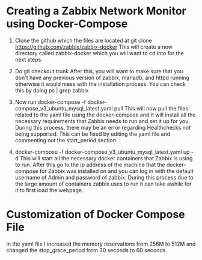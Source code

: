 # Creating a Zabbix Network Monitor using Docker-Compose

1. Clone the github which the files are located at 
git clone https://github.com/zabbix/zabbix-docker
This will create a new directory called zabbix-docker which you will want to cd into for the next steps. 

2. Do git checkout trunk 
After this, you will want to make sure that you don't have any previous version of zabbix, mariadb, and httpd running otherwise it would mess with the installation process.
You can check this by doing ps | grep zabbix

3. Now run docker-compose -f docker-compose_v3_ubuntu_mysql_latest.yaml pull
This will now pull the files related to the yaml file using the docker-compose and it will install all the necessary requirements that Zabbix needs to run and set it up for you. During this process, there may be an error regarding Healthchecks not being supported. This can be fixed by editing the yaml file and commenting out the start_period section. 

4. docker-compose -f docker-compose_v3_ubuntu_mysql_latest.yaml up -d 
This will start all the necessary docker containers that Zabbix is using to run. 
After this go to the ip address of the machine that the docker-compose for Zabbix was installed on and you can log in with the default username of Admin and password of zabbix. During this process due to the large amount of containers zabbix uses to run it can take awhile for it to first load the webpage. 

# Customization of Docker Compose File
In the yaml file I increased the memory reservations from 256M to 512M and changed the stop_grace_period from 30 seconds to 60 seconds. 

